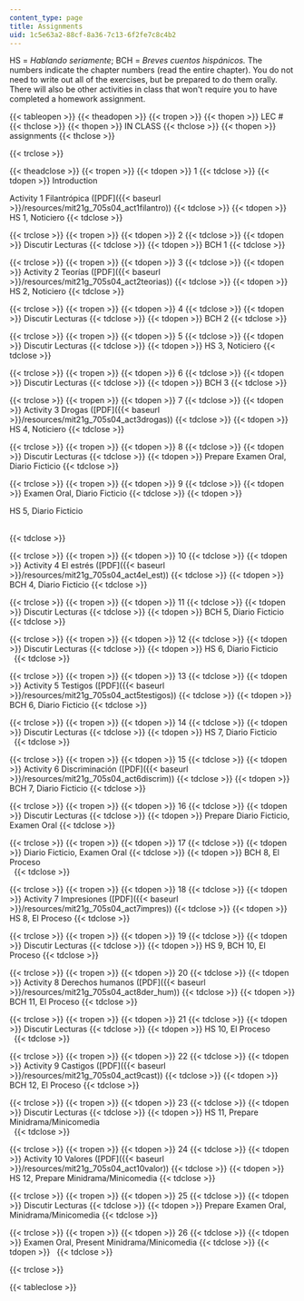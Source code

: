 ```yaml
---
content_type: page
title: Assignments
uid: 1c5e63a2-88cf-8a36-7c13-6f2fe7c8c4b2
---
```


HS = _Hablando seriamente_; BCH = _Breves cuentos hispánicos._ The numbers indicate the chapter numbers (read the entire chapter). You do not need to write out all of the exercises, but be prepared to do them orally. There will also be other activities in class that won't require you to have completed a homework assignment.

{{< tableopen >}}
{{< theadopen >}}
{{< tropen >}}
{{< thopen >}}
LEC #
{{< thclose >}}
{{< thopen >}}
IN CLASS
{{< thclose >}}
{{< thopen >}}
assignments
{{< thclose >}}

{{< trclose >}}

{{< theadclose >}}
{{< tropen >}}
{{< tdopen >}}
1
{{< tdclose >}}
{{< tdopen >}}
Introduction  
  
Activity 1 Filantrópica ([PDF]({{< baseurl >}}/resources/mit21g_705s04_act1filantro))
{{< tdclose >}}
{{< tdopen >}}
HS 1, Noticiero
{{< tdclose >}}

{{< trclose >}}
{{< tropen >}}
{{< tdopen >}}
2
{{< tdclose >}}
{{< tdopen >}}
Discutir Lecturas
{{< tdclose >}}
{{< tdopen >}}
BCH 1
{{< tdclose >}}

{{< trclose >}}
{{< tropen >}}
{{< tdopen >}}
3
{{< tdclose >}}
{{< tdopen >}}
Activity 2 Teorías ([PDF]({{< baseurl >}}/resources/mit21g_705s04_act2teorias))
{{< tdclose >}}
{{< tdopen >}}
HS 2, Noticiero
{{< tdclose >}}

{{< trclose >}}
{{< tropen >}}
{{< tdopen >}}
4
{{< tdclose >}}
{{< tdopen >}}
Discutir Lecturas
{{< tdclose >}}
{{< tdopen >}}
BCH 2
{{< tdclose >}}

{{< trclose >}}
{{< tropen >}}
{{< tdopen >}}
5
{{< tdclose >}}
{{< tdopen >}}
Discutir Lecturas
{{< tdclose >}}
{{< tdopen >}}
HS 3, Noticiero
{{< tdclose >}}

{{< trclose >}}
{{< tropen >}}
{{< tdopen >}}
6
{{< tdclose >}}
{{< tdopen >}}
Discutir Lecturas
{{< tdclose >}}
{{< tdopen >}}
BCH 3
{{< tdclose >}}

{{< trclose >}}
{{< tropen >}}
{{< tdopen >}}
7
{{< tdclose >}}
{{< tdopen >}}
Activity 3 Drogas ([PDF]({{< baseurl >}}/resources/mit21g_705s04_act3drogas))
{{< tdclose >}}
{{< tdopen >}}
HS 4, Noticiero
{{< tdclose >}}

{{< trclose >}}
{{< tropen >}}
{{< tdopen >}}
8
{{< tdclose >}}
{{< tdopen >}}
Discutir Lecturas
{{< tdclose >}}
{{< tdopen >}}
Prepare Examen Oral, Diario Ficticio
{{< tdclose >}}

{{< trclose >}}
{{< tropen >}}
{{< tdopen >}}
9
{{< tdclose >}}
{{< tdopen >}}
Examen Oral, Diario Ficticio
{{< tdclose >}}
{{< tdopen >}}


HS 5, Diario Ficticio  
 


{{< tdclose >}}

{{< trclose >}}
{{< tropen >}}
{{< tdopen >}}
10
{{< tdclose >}}
{{< tdopen >}}
Activity 4 El estrés ([PDF]({{< baseurl >}}/resources/mit21g_705s04_act4el_est))
{{< tdclose >}}
{{< tdopen >}}
BCH 4, Diario Ficticio
{{< tdclose >}}

{{< trclose >}}
{{< tropen >}}
{{< tdopen >}}
11
{{< tdclose >}}
{{< tdopen >}}
Discutir Lecturas
{{< tdclose >}}
{{< tdopen >}}
BCH 5, Diario Ficticio
{{< tdclose >}}

{{< trclose >}}
{{< tropen >}}
{{< tdopen >}}
12
{{< tdclose >}}
{{< tdopen >}}
Discutir Lecturas
{{< tdclose >}}
{{< tdopen >}}
HS 6, Diario Ficticio  
 
{{< tdclose >}}

{{< trclose >}}
{{< tropen >}}
{{< tdopen >}}
13
{{< tdclose >}}
{{< tdopen >}}
Activity 5 Testigos ([PDF]({{< baseurl >}}/resources/mit21g_705s04_act5testigos))
{{< tdclose >}}
{{< tdopen >}}
BCH 6, Diario Ficticio
{{< tdclose >}}

{{< trclose >}}
{{< tropen >}}
{{< tdopen >}}
14
{{< tdclose >}}
{{< tdopen >}}
Discutir Lecturas
{{< tdclose >}}
{{< tdopen >}}
HS 7, Diario Ficticio  
 
{{< tdclose >}}

{{< trclose >}}
{{< tropen >}}
{{< tdopen >}}
15
{{< tdclose >}}
{{< tdopen >}}
Activity 6 Discriminación ([PDF]({{< baseurl >}}/resources/mit21g_705s04_act6discrim))
{{< tdclose >}}
{{< tdopen >}}
BCH 7, Diario Ficticio
{{< tdclose >}}

{{< trclose >}}
{{< tropen >}}
{{< tdopen >}}
16
{{< tdclose >}}
{{< tdopen >}}
Discutir Lecturas
{{< tdclose >}}
{{< tdopen >}}
Prepare Diario Ficticio, Examen Oral
{{< tdclose >}}

{{< trclose >}}
{{< tropen >}}
{{< tdopen >}}
17
{{< tdclose >}}
{{< tdopen >}}
Diario Ficticio, Examen Oral
{{< tdclose >}}
{{< tdopen >}}
BCH 8, El Proceso  
 
{{< tdclose >}}

{{< trclose >}}
{{< tropen >}}
{{< tdopen >}}
18
{{< tdclose >}}
{{< tdopen >}}
Activity 7 Impresiones ([PDF]({{< baseurl >}}/resources/mit21g_705s04_act7impres))
{{< tdclose >}}
{{< tdopen >}}
HS 8, El Proceso
{{< tdclose >}}

{{< trclose >}}
{{< tropen >}}
{{< tdopen >}}
19
{{< tdclose >}}
{{< tdopen >}}
Discutir Lecturas
{{< tdclose >}}
{{< tdopen >}}
HS 9, BCH 10, El Proceso
{{< tdclose >}}

{{< trclose >}}
{{< tropen >}}
{{< tdopen >}}
20
{{< tdclose >}}
{{< tdopen >}}
Activity 8 Derechos humanos ([PDF]({{< baseurl >}}/resources/mit21g_705s04_act8der_hum))
{{< tdclose >}}
{{< tdopen >}}
BCH 11, El Proceso
{{< tdclose >}}

{{< trclose >}}
{{< tropen >}}
{{< tdopen >}}
21
{{< tdclose >}}
{{< tdopen >}}
Discutir Lecturas
{{< tdclose >}}
{{< tdopen >}}
HS 10, El Proceso  
 
{{< tdclose >}}

{{< trclose >}}
{{< tropen >}}
{{< tdopen >}}
22
{{< tdclose >}}
{{< tdopen >}}
Activity 9 Castigos ([PDF]({{< baseurl >}}/resources/mit21g_705s04_act9cast))
{{< tdclose >}}
{{< tdopen >}}
BCH 12, El Proceso
{{< tdclose >}}

{{< trclose >}}
{{< tropen >}}
{{< tdopen >}}
23
{{< tdclose >}}
{{< tdopen >}}
Discutir Lecturas
{{< tdclose >}}
{{< tdopen >}}
HS 11, Prepare Minidrama/Minicomedia  
 
{{< tdclose >}}

{{< trclose >}}
{{< tropen >}}
{{< tdopen >}}
24
{{< tdclose >}}
{{< tdopen >}}
Activity 10 Valores ([PDF]({{< baseurl >}}/resources/mit21g_705s04_act10valor))
{{< tdclose >}}
{{< tdopen >}}
HS 12, Prepare Minidrama/Minicomedia
{{< tdclose >}}

{{< trclose >}}
{{< tropen >}}
{{< tdopen >}}
25
{{< tdclose >}}
{{< tdopen >}}
Discutir Lecturas
{{< tdclose >}}
{{< tdopen >}}
Prepare Examen Oral, Minidrama/Minicomedia
{{< tdclose >}}

{{< trclose >}}
{{< tropen >}}
{{< tdopen >}}
26
{{< tdclose >}}
{{< tdopen >}}
Examen Oral, Present Minidrama/Minicomedia
{{< tdclose >}}
{{< tdopen >}}
 
{{< tdclose >}}

{{< trclose >}}

{{< tableclose >}}